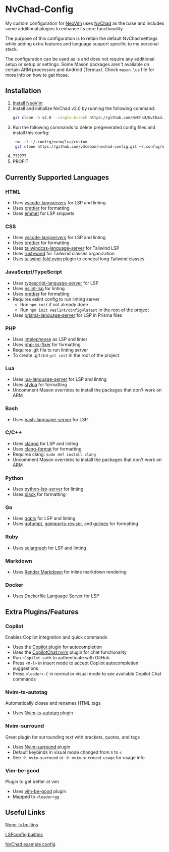 # NvChad-Config

My custom configuration for [NeoVim](https://neovim.io/) uses [NvChad](https://nvchad.com/) as the base and includes some
additional plugins to enhance its core functionality.

The purpose of this configuration is to retain the default NvChad settings
while adding extra features and language support specific to my personal stack.

The configuration can be used as is and does not require any additional
setup or setup or settings. Some Mason packages aren't avaliable on certain ARM
processors and Android (Termux). Check `mason.lua` file for more info on how to get those.

## Installation

1. [Install NeoVim](https://github.com/neovim/neovim/wiki/Installing-Neovim)
2. Install and initialize NvChad v2.0 by running the following command:
   ```sh
   git clone -b v2.0 --single-branch https://github.com/NvChad/NvChad.git ~/.config/nvim && nvim
   ```
3. Run the following commands to delete pregenerated config files and install this config:
   ```sh
    rm -rf ~/.config/nvim/lua/custom
    git clone https://github.com/v3ceban/nvchad-config.git ~/.config/nvim/lua/custom
   ```
4. ??????
5. PROFIT

## Currently Supported Languages

### HTML

- Uses [vscode-langservers](https://github.com/hrsh7th/vscode-langservers-extracted) for LSP and linting
- Uses [prettier](https://prettier.io) for formatting
- Uses [emmet](https://github.com/olrtg/emmet-language-server) for LSP snippets

### CSS

- Uses [vscode-langservers](https://github.com/hrsh7th/vscode-langservers-extracted) for LSP and linting
- Uses [prettier](https://prettier.io) for formatting
- Uses [tailwindcss-language-server](https://github.com/tailwindlabs/tailwindcss-intellisense) for Tailwind LSP
- Uses [rustywind](https://github.com/avencera/rustywind) for Tailwind classes organization
- Uses [tailwind-fold.nvim](https://github.com/razak17/tailwind-fold.nvim) plugin to conceal long Tailwind classes

### JavaScript/TypeScript

- Uses [typescript-language-server](https://github.com/typescript-language-server/typescript-language-server) for LSP
- Uses [eslint-lsp](https://github.com/Microsoft/vscode-eslint) for linting
- Uses [prettier](https://prettier.io) for formatting
- Requires eslint config to run linting server
  - Run `npm init` if not already done
  - Run `npm init @eslint/config@latest` in the root of the project
- Uses [prisma-language-server](https://github.com/prisma/language-tools) for LSP in Prisma files

### PHP

- Uses [intelephense](https://intelephense.com/) as LSP and linter
- Uses [php-cs-fixer](https://github.com/PHP-CS-Fixer/PHP-CS-Fixer) for formatting
- Requires .git file to run linting server
- To create .git run `git init` in the root of the project

### Lua

- Uses [lua-language-server](https://github.com/LuaLS/lua-language-server) for LSP and linting
- Uses [stylua](https://github.com/JohnnyMorganz/StyLua) for formatting
- Uncomment Mason overrides to install the packages that don't work on ARM

### Bash

- Uses [bash-language-server](https://github.com/bash-lsp/bash-language-server) for LSP

### C/C++

- Uses [clangd](https://clangd.llvm.org) for LSP and linting
- Uses [clang-format](https://pypi.org/project/clang-format/) for formatting
- Requires clang: `sudo dnf install clang`
- Uncomment Mason overrides to install the packages that don't work on ARM

### Python

- Uses [python-lsp-server](https://github.com/python-lsp/python-lsp-server) for linting
- Uses [black](https://pypi.org/project/black/) for formatting

### Go

- Uses [gopls](https://pkg.go.dev/golang.org/x/tools/gopls) for LSP and linting
- Uses [gofumpt](https://pkg.go.dev/mvdan.cc/gofumpt), [goimports-reviser](https://github.com/incu6us/goimports-reviser), and [golines](https://github.com/segmentio/golines) for formatting

### Ruby

- Uses [solargraph](https://solargraph.org) for LSP and linting

### Markdown

- Uses [Render Markdown](https://github.com/MeanderingProgrammer/render-markdown.nvim) for inline markdown rendering

### Docker

- Uses [Dockerfile Language Server](https://github.com/rcjsuen/dockerfile-language-server-nodejs) for LSP

## Extra Plugins/Features

### Copilot

Enables Copilot integration and quick commands

- Uses the [Copilot](https://github.com/github/copilot.vim) plugin for autocompletion
- Uses the [CopilotChat.nvim](https://github.com/CopilotC-Nvim/CopilotChat.nvim) plugin for chat functionality
- Run `:Copilot auth` to authenticate with GitHub
- Press `<M-l>` in insert mode to accept Copilot autocompletion suggestions
- Press `<leader>-C` in normal or visual mode to see avaliable Copilot Chat commands

### Nvim-ts-autotag

Automatically closes and renames HTML tags

- Uses [Nvim-ts-autotag](https://github.com/windwp/nvim-ts-autotag) plugin

### Nvim-surround

Great plugin for surrounding text with brackets, quotes, and tags

- Uses [Nvim-surround](https://github.com/kylechui/nvim-surround) plugin
- Default keybinds in visual mode changed from `S` to `s`
- See `:h nvim-surround` or `:h nvim-surround.usage` for usage info

### Vim-be-good

Plugin to get better at vim

- Uses [vim-be-good](https://github.com/ThePrimeagen/vim-be-good) plugin
- Mapped to `<leader>gg`

## Useful Links

[None-ls builtins](https://github.com/nvimtools/none-ls.nvim/blob/main/doc/BUILTINS.md)

[LSPconfig builtins](https://github.com/neovim/nvim-lspconfig/blob/master/doc/configs.md)

[NvChad example config](https://github.com/NvChad/example_config/tree/v2.0)
